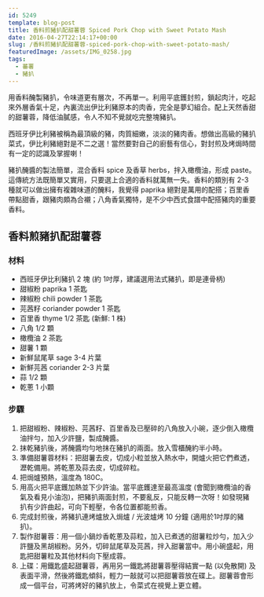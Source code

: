 ```yaml
---
id: 5249
template: blog-post
title: 香料煎豬扒配甜薯蓉 Spiced Pork Chop with Sweet Potato Mash
date: 2016-04-27T22:14:17+00:00
slug: /香料煎豬扒配甜薯蓉-spiced-pork-chop-with-sweet-potato-mash/
featuredImage: /assets/IMG_0258.jpg
tags:
  - 蕃薯
  - 豬扒
---
```

用香料醃製豬扒，令味道更有層次，不再單一。利用平底鑊封煎，鎖起肉汁，吃起來外層香氣十足，內裏流出伊比利豬原本的肉香，完全是夢幻組合。配上天然香甜的甜薯蓉，降低油膩感，令人不知不覺就吃完整塊豬扒。

<!--more-->

西班牙伊比利豬被稱為最頂級的豬，肉質細嫩，淡淡的豬肉香。想做出高級的豬扒菜式，伊比利豬絕對是不二之選！當然要對自己的廚藝有信心，對封煎及烤焗時間有一定的認識及掌握喇！

豬扒醃醬的製法簡單，混合香料 spice 及香草 herbs，拌入橄欖油，形成 paste。這傳統方法既簡單又實用，只要選上合適的香料就萬無一失。香料的類別有 2-3 種就可以做出擁有複雜味道的醃料，我覺得 paprika 絕對是萬用的配搭；百里香帶點甜香，跟豬肉頗為合襯；八角香氣獨特，是不少中西式食譜中配搭豬肉的重要香料。

## 香料煎豬扒配甜薯蓉

### 材料

* 西班牙伊比利豬扒 2 塊 (約 1吋厚，建議選用法式豬扒，即是連骨柄)
* 甜椒粉 paprika 1 茶匙
* 辣椒粉 chili powder 1 茶匙
* 芫茜籽 coriander powder 1 茶匙
* 百里香 thyme 1/2 茶匙 (新鮮: 1 株)
* 八角 1/2 顆
* 橄欖油 2 茶匙
* 甜薯 1 顆
* 新鮮鼠尾草 sage 3-4 片葉
* 新鮮芫茜 coriander 2-3 片葉
* 蒜 1/2 顆
* 乾蔥 1 小顆

### 步驟

  1. 把甜椒粉、辣椒粉、芫茜籽、百里香及已壓碎的八角放入小碗，逐少倒入橄欖油拌勻，加入少許鹽，製成醃醬。
  2. 抹乾豬扒後，將醃醬均勻地抹在豬扒的兩面。放入雪櫃醃約半小時。
  3. 準備甜薯蓉材料：把甜薯去皮，切成小粒並放入熱水中，開爐火把它們煮透，瀝乾備用。將乾蔥及蒜去皮，切成碎粒。
  4. 把焗爐預熱，溫度為 180C。
  5. 用高火把平底鑊加熱並下少許油。當平底鑊達至最高溫度 (會聞到橄欖油的香氣及看見小油泡)，把豬扒兩面封煎，不要亂反，只能反轉一次呀！如發現豬扒有少許曲起，可向下輕壓，令各位置都能煎香。
  6. 完成封煎後，將豬扒連烤爐放入焗爐 / 光波爐烤 10 分鐘 (適用於1吋厚的豬扒)。
  7. 製作甜薯蓉：用一個小鍋炒香乾蔥及蒜粒，加入已煮透的甜薯粒炒勻，加入少許鹽及黑胡椒粉。另外，切碎鼠尾草及芫茜，拌入甜薯當中。用小碗盛起，用匙把甜薯粒及其他材料向下壓成蓉。
  8. 上碟：用鐵匙盛起甜薯蓉，再用另一鐵匙將甜薯蓉壓得結實一點 (以免散開) 及表面平滑，然後將鐵匙傾斜，輕力一敲就可以把甜薯蓉放在碟上。甜薯蓉會形成一個平台，可將烤好的豬扒放上，令菜式在視覺上更立體。